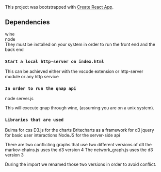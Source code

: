 This project was bootstrapped with [Create React App](https://github.com/facebook/create-react-app).

## Dependencies

wine <br>
node <br>
They must be installed on your system in order to run the front end and the back end


### `Start a local http-server on index.html`

This can be achieved either with the vscode extension or http-server module or any http service

### `In order to run the qnap api`

node server.js

This will execute qnap through wine, (assuming you are on a unix system).

### `Libraries that are used`

Bulma for css
D3.js for the charts
Britecharts as a framework for d3
jquery for basic user interactions
NodeJS for the server-side api


There are two conflicting graphs that use two different versions of d3
the markov-chains.js uses the d3 version 4
The network_graph.js uses the d3 version 3

During the import we renamed those two versions in order to avoid conflict.


